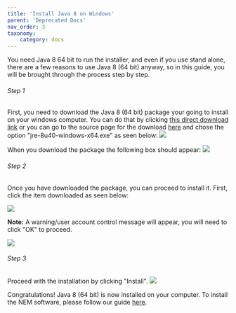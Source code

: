 ```yaml
---
title: 'Install Java 8 on Windows'
parent: 'Deprecated Docs'
nav_order: 3
taxonomy:
    category: docs
---
```


You need Java&nbsp;8 64&nbsp;bit to run the installer, and even if you use stand alone, there are a few reasons to use Java&nbsp;8 (64&nbsp;bit) anyway, so in this guide, you will be brought through the process step by step.

###### Step 1
First, you need to download the Java&nbsp;8 (64&nbsp;bit) package your going to install on your windows computer. You can do that by clicking [this direct download link](http://javadl.sun.com/webapps/download/AutoDL?BundleId=104768) or you can go to the  source page for the download [here](http://www.oracle.com/technetwork/java/javase/downloads/jre8-downloads-2133155.html) and chose the option "jre-8u40-windows-x64.exe" as seen below: 
![](http://i.imgur.com/TsrqwT7.png?1)

When you download the package the following box should appear:
![](http://i.imgur.com/5nksvbc.png?1)

###### Step 2
Once you have downloaded the package, you can proceed to install it. First, click the item downloaded as seen below:

![](http://i.imgur.com/U0MEhbE.png?1)

**Note:** A warning/user account control message will appear, you will need to click "OK" to proceed.

![](http://i.imgur.com/l2R8T6K.png)

###### Step 3
Proceed with the installation by clicking "Install".
![](http://i.imgur.com/HUnDRPq.png?1)

Congratulations! Java&nbsp;8 (64&nbsp;bit) is now installed on your computer. To install the NEM software, please follow our guide [here](http://blog.nem.io/windows-mac-installation-guide/).